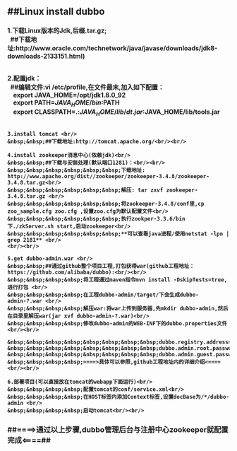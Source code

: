 <h2>##Linux install dubbo</h2>
<h4>
  1.下载Linux版本的Jdk,后缀.tar.gz;<br/>
&nbsp;&nbsp;##下载地址:http://www.oracle.com/technetwork/java/javase/downloads/jdk8-downloads-2133151.html)<br/><br/>
  
  2.配置jdk：<br/>
  &nbsp;&nbsp;##编辑文件:vi /etc/profile,在文件最末,加入如下配置：<br/>
	&nbsp;&nbsp;&nbsp;&nbsp;export JAVA_HOME=/opt/jdk1.8.0_92 <br/>
	&nbsp;&nbsp;&nbsp;&nbsp;export PATH=$JAVA_HOME/bin:$PATH  <br/>
	&nbsp;&nbsp;&nbsp;&nbsp;export CLASSPATH=.:$JAVA_HOME/lib/dt.jar:$JAVA_HOME/lib/tools.jar  <br/><br/>
	
	3.install tomcat <br/>
	&nbsp;&nbsp;##下载地址:http://tomcat.apache.org/<br/><br/>
	
	4.install zookeeper消息中心(依赖jdk)<br/>
	&nbsp;&nbsp;##下载与安装处理(默认端口1281)：<br/><br/>
	&nbsp;&nbsp;&nbsp;&nbsp;&nbsp;&nbsp;下载地址: http://www.apache.org/dist//zookeeper/zookeeper-3.4.8/zookeeper-3.4.8.tar.gz<br/>
	&nbsp;&nbsp;&nbsp;&nbsp;&nbsp;&nbsp;解压: tar zxvf zookeeper-3.4.8.tar.gz <br/>
	&nbsp;&nbsp;&nbsp;&nbsp;&nbsp;&nbsp;将zookeeper-3.4.8/conf里,cp zoo_sample.cfg zoo.cfg ,设置zoo.cfg为默认配置文件<br/>
	&nbsp;&nbsp;&nbsp;&nbsp;&nbsp;&nbsp;执行zookper-3.3.6/bin下./zkServer.sh start,启动zookeeper<br/>
	&nbsp;&nbsp;&nbsp;&nbsp;&nbsp;&nbsp;**可以查看java进程/使用netstat -lpn | grep 2181** <br/>
	<br/><br/>
	
	5.get dubbo-admin.war <br/>
	&nbsp;&nbsp;##通过github整个项目工程,打包获得war(github工程地址：https://github.com/alibaba/dubbo):<br/><br/>
	&nbsp;&nbsp;&nbsp;&nbsp;将工程通过maven指令mvn install -DskipTests=true,进行打包 <br/>
	&nbsp;&nbsp;&nbsp;&nbsp;在工程dubbo-admin/target/下会生成dubbo-admin-?.war <br/>
	&nbsp;&nbsp;&nbsp;&nbsp;解压war:将war上传到服务器,先mkdir dubbo-admin,然后在目录里解压war(jar xvf dubbo-admin-?.war)<br/>
	&nbsp;&nbsp;&nbsp;&nbsp;修改dubbo-admin的WEB-INF下的dubbo.properties文件<br/><br/>

	&nbsp;&nbsp;&nbsp;&nbsp;&nbsp;&nbsp;&nbsp;&nbsp;dubbo.registry.address=zookeeper://192.168.20.129:2181<br/>
	&nbsp;&nbsp;&nbsp;&nbsp;&nbsp;&nbsp;&nbsp;&nbsp;dubbo.admin.root.password=root<br/>
	&nbsp;&nbsp;&nbsp;&nbsp;&nbsp;&nbsp;&nbsp;&nbsp;dubbo.admin.guest.password=guest<br/>
	&nbsp;&nbsp;&nbsp;&nbsp;====>具体可以参照,github工程地址内的详细介绍<====<br/><br/>
	
	6.部署项目(可以直接放在tomcat的webapp下面运行)<br/>
	&nbsp;&nbsp;&nbsp;&nbsp;配置tomcat的conf/service.xml<br/>
	&nbsp;&nbsp;&nbsp;&nbsp;在HOST标签内添加Context标签,设置docBase为/*/dubbo-admin <br/>
	&nbsp;&nbsp;&nbsp;&nbsp;启动tomcat<br/><br/>
</h4>
<h3>##====>通过以上步骤,dubbo管理后台与注册中心zookeeper就配置完成<====##</h3>
